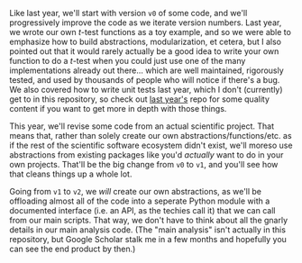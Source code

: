 Like last year, we'll start with version `v0` of some code, and we'll progressively improve the code as we iterate version numbers. Last year, we wrote our own _t_-test functions as a toy example, and so we were able to emphasize how to build abstractions, modularization, et cetera, but I also pointed out that it would rarely actually be a good idea to write your own function to do a _t_-test when you could just use one of the many implementations already out there... which are well maintained, rigorously tested, and used by thousands of people who will notice if there's a bug. We also covered how to write unit tests last year, which I don't (currently) get to in this repository, so check out [last year's](https://github.com/john-veillette/code-best-practices) repo for some quality content if you want to get more in depth with those things.

This year, we'll revise some code from an actual scientific project. That means that, rather than solely create our own abstractions/functions/etc. as if the rest of the scientific software ecosystem didn't exist, we'll moreso use abstractions from existing packages like you'd _actually_ want to do in your own projects. That'll be the big change from `v0` to `v1`, and you'll see how that cleans things up a whole lot. 

Going from `v1` to `v2`, we _will_ create our own abstractions, as we'll be offloading almost all of the code into a seperate Python module with a documented interface (i.e. an API, as the techies call it) that we can call from our main scripts. That way, we don't have to think about all the gnarly details in our main analysis code. (The "main analysis" isn't actually in this repository, but Google Scholar stalk me in a few months and hopefully you can see the end product by then.)
